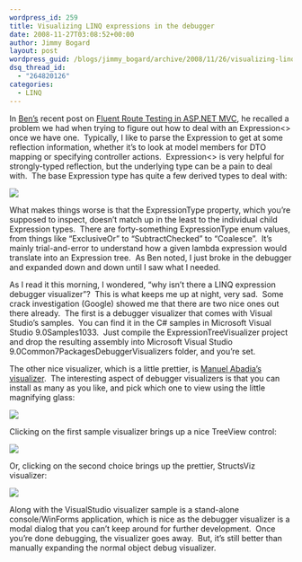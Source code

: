 ```yaml
---
wordpress_id: 259
title: Visualizing LINQ expressions in the debugger
date: 2008-11-27T03:08:52+00:00
author: Jimmy Bogard
layout: post
wordpress_guid: /blogs/jimmy_bogard/archive/2008/11/26/visualizing-linq-expressions-in-the-debugger.aspx
dsq_thread_id:
  - "264820126"
categories:
  - LINQ
---
```

In [Ben’s](http://flux88.com/) recent post on [Fluent Route Testing in ASP.NET MVC](http://flux88.com/blog/fluent-route-testing-in-asp-net-mvc/), he recalled a problem we had when trying to figure out how to deal with an Expression<> once we have one.&#160; Typically, I like to parse the Expression to get at some reflection information, whether it’s to look at model members for DTO mapping or specifying controller actions.&#160; Expression<> is very helpful for strongly-typed reflection, but the underlying type can be a pain to deal with.&#160; The base Expression type has quite a few derived types to deal with:

![](http://grabbagoftimg.s3.amazonaws.com/expression_derived.png)

What makes things worse is that the ExpressionType property, which you’re supposed to inspect, doesn’t match up in the least to the individual child Expression types.&#160; There are forty-something ExpressionType enum values, from things like “ExclusiveOr” to “SubtractChecked” to “Coalesce”.&#160; It’s mainly trial-and-error to understand how a given lambda expression would translate into an Expression tree.&#160; As Ben noted, I just broke in the debugger and expanded down and down until I saw what I needed.

As I read it this morning, I wondered, “why isn’t there a LINQ expression debugger visualizer”?&#160; This is what keeps me up at night, very sad.&#160; Some crack investigation (Google) showed me that there are two nice ones out there already.&#160; The first is a debugger visualizer that comes with Visual Studio’s samples.&#160; You can find it in the C# samples in <Program Files>Microsoft Visual Studio 9.0Samples1033.&#160; Just compile the ExpressionTreeVisualizer project and drop the resulting assembly into <Program Files>Microsoft Visual Studio 9.0Common7PackagesDebuggerVisualizers folder, and you’re set.

The other nice visualizer, which is a little prettier, is [Manuel Abadia’s visualizer](http://www.manuelabadia.com/blog/PermaLink,guid,9160035f-490f-46bd-ab55-516b5c7545af.aspx).&#160; The interesting aspect of debugger visualizers is that you can install as many as you like, and pick which one to view using the little magnifying glass:

 ![](http://grabbagoftimg.s3.amazonaws.com/expression_mag.png)

Clicking on the first sample visualizer brings up a nice TreeView control:

 ![](http://grabbagoftimg.s3.amazonaws.com/expression_vs.png)

Or, clicking on the second choice brings up the prettier, StructsViz visualizer:

 ![](http://grabbagoftimg.s3.amazonaws.com/expression_sv.png)

Along with the VisualStudio visualizer sample is a stand-alone console/WinForms application, which is nice as the debugger visualizer is a modal dialog that you can’t keep around for further development.&#160; Once you’re done debugging, the visualizer goes away.&#160; But, it’s still better than manually expanding the normal object debug visualizer.&#160;